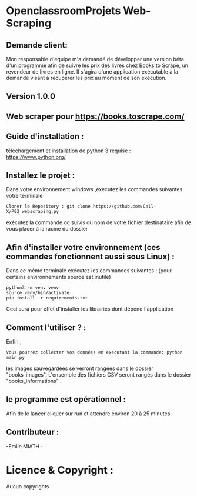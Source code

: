 
# OpenclassroomProjets Web-Scraping


## Demande client:

Mon responsable d'équipe m'a demandé de développer une version béta d'un programme afin de suivre les prix des livres chez Books to Scrape, un revendeur de livres en ligne.
Il s'agira d'une application exécutable à la demande visant à récupérer les prix au moment de son exécution.


## Version 1.0.0

## Web scraper pour https://books.toscrape.com/

## Guide d'installation  :

téléchargement et installation de python 3 requise :
https://www.python.org/

## Installez le projet :
Dans votre environnement windows ,executez les commandes suivantes votre terminale
```
Cloner le Repository : git clone https://github.com/Call-X/P02_webscraping.py
```
exécutez la commande cd suivis du nom de votre fichier destinataire afin de vous placer à la racine du dossier

## Afin d'installer votre environnement (ces commandes fonctionnent aussi sous Linux) :

Dans ce même terminale exécutez les commandes suivantes :
(pour certains environnements source est inutile)
```
python3 -m venv venv
source venv/bin/activate 
pip install -r requirements.txt
```
Ceci aura pour effet d'installer les librairies dont dépend l'application

## Comment l'utiliser ? :
Enfin ,
```
Vous pourrez collecter vos données en executant la commande: python main.py 
```
les images sauvegardées se verront rangées dans le dossier "books_images".
L'ensemble des fichiers CSV seront rangés dans le dossier "books_informations" .

## le programme est opérationnel :

Afin de le lancer cliquer sur run et attendre environ 20 à 25 minutes.

## Contributeur :

-Emile MIATH -

# Licence & Copyright :

Aucun copyrights
